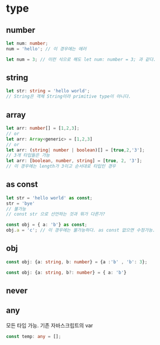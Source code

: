 # type

## number

```typescript
let num: number;
num = 'hello'; // 이 경우에는 에러 

let num = 3; // 이런 식으로 해도 let num: number = 3; 과 같다. 
```

## string

```typescript
let str: string = 'hello world';
// String은 객체 String이라 primitive type이 아니다.
```
## array

```typescript
let arr: number[] = [1,2,3];
// or 
let arr: Array<generic> = [1,2,3]
// or
let arr: (string| number | boolean)[] = [true,2,'3'];
// 3개 타입들은 가능
let arr: [boolean, number, string] = [true, 2, '3'];
// 이 경우에는 length가 3이고 순서대로 타입인 경우
```

## as const

```typescript
let str = 'hello world' as const;
str = 'bye' 
// 불가능
// const str 으로 선언하는 것과 뭐가 다른가? 

const obj = { a: 'b'} as const;
obj.a = 'c'; // 이 경우에는 불가능하다. as const 없으면 수정가능. 
```

## obj

```typescript
const obj: {a: string, b: number} = {a :'b' , 'b': 3};

const obj: {a: string, b?: number} = { a: 'b'} 
```

## never

## any

모든 타입 가능. 기존 자바스크립트의 var

```typescript
const temp: any = [];
```
